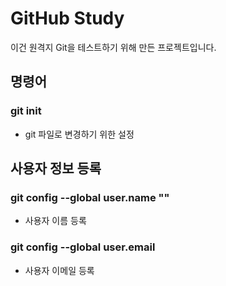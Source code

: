 # GitHub Study
이건 원격지 Git을 테스트하기 위해 만든 프로젝트입니다.

## 명령어 

### git init 
- git 파일로 변경하기 위한 설정
## 사용자 정보 등록
### git config --global user.name "<username>"
- 사용자 이름 등록
### git config --global user.email <useremail>
- 사용자 이메일 등록
